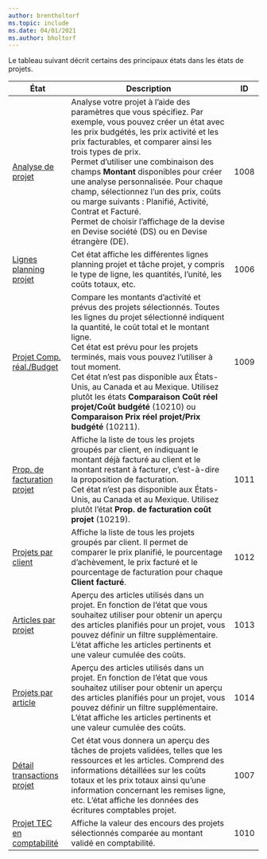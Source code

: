 ```yaml
---
author: brentholtorf
ms.topic: include
ms.date: 04/01/2021
ms.author: bholtorf
---
```


Le tableau suivant décrit certains des principaux états dans les états de projets.

| État | Description | ID | 
|---------|---------|---------|
| [Analyse de projet](https://businesscentral.dynamics.com?report=1008)|Analyse votre projet à l’aide des paramètres que vous spécifiez. Par exemple, vous pouvez créer un état avec les prix budgétés, les prix activité et les prix facturables, et comparer ainsi les trois types de prix.<br>Permet d’utiliser une combinaison des champs **Montant** disponibles pour créer une analyse personnalisée. Pour chaque champ, sélectionnez l’un des prix, coûts ou marge suivants : Planifié, Activité, Contrat et Facturé. <br>Permet de choisir l’affichage de la devise en Devise société (DS) ou en Devise étrangère (DE). |1008|
| [Lignes planning projet](https://businesscentral.dynamics.com?report=1006) |Cet état affiche les différentes lignes planning projet et tâche projet, y compris le type de ligne, les quantités, l’unité, les coûts totaux, etc.|1006|
| [Projet Comp. réal./Budget](https://businesscentral.dynamics.com?report=1009)|Compare les montants d’activité et prévus des projets sélectionnés. Toutes les lignes du projet sélectionné indiquent la quantité, le coût total et le montant ligne. <br>Cet état est prévu pour les projets terminés, mais vous pouvez l’utiliser à tout moment.<br>Cet état n’est pas disponible aux États-Unis, au Canada et au Mexique. Utilisez plutôt les états **Comparaison Coût réel projet/Coût budgété** (10210) ou **Comparaison Prix réel projet/Prix budgété** (10211).|1009|
| [Prop. de facturation projet](https://businesscentral.dynamics.com?report=1011)|Affiche la liste de tous les projets groupés par client, en indiquant le montant déjà facturé au client et le montant restant à facturer, c’est-à-dire la proposition de facturation. <br>Cet état n’est pas disponible aux États-Unis, au Canada et au Mexique. Utilisez plutôt l’état **Prop. de facturation coût projet** (10219).|1011|
| [Projets par client](https://businesscentral.dynamics.com?report=1012)|Affiche la liste de tous les projets groupés par client. Il permet de comparer le prix planifié, le pourcentage d’achèvement, le prix facturé et le pourcentage de facturation pour chaque **Client facturé**.|1012|
| [Articles par projet](https://businesscentral.dynamics.com?report=1013)|Aperçu des articles utilisés dans un projet. En fonction de l’état que vous souhaitez utiliser pour obtenir un aperçu des articles planifiés pour un projet, vous pouvez définir un filtre supplémentaire. L’état affiche les articles pertinents et une valeur cumulée des coûts.|1013|
| [Projets par article](https://businesscentral.dynamics.com?report=1014) |Aperçu des articles utilisés dans un projet. En fonction de l’état que vous souhaitez utiliser pour obtenir un aperçu des articles planifiés pour un projet, vous pouvez définir un filtre supplémentaire. L’état affiche les articles pertinents et une valeur cumulée des coûts.|1014|
| [Détail transactions projet](https://businesscentral.dynamics.com?report=1007) |Cet état vous donnera un aperçu des tâches de projets validées, telles que les ressources et les articles. Comprend des informations détaillées sur les coûts totaux et les prix totaux ainsi qu’une information concernant les remises ligne, etc. L’état affiche les données des écritures comptables projet.|1007|
| [Projet TEC en comptabilité](https://businesscentral.dynamics.com?report=1010) |Affiche la valeur des encours des projets sélectionnés comparée au montant validé en comptabilité.|1010|